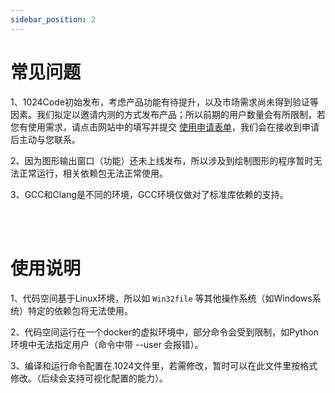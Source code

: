 ```yaml
---
sidebar_position: 2
---
```


# 常见问题

1、1024Code初始发布，考虑产品功能有待提升，以及市场需求尚未得到验证等因素。我们拟定以邀请内测的方式发布产品；所以前期的用户数量会有所限制，若您有使用需求，请点击网站中的填写并提交 [使用申请表单]((https://wj.qq.com/s2/9706901/7ced/))，我们会在接收到申请后主动与您联系。

2、因为图形输出窗口（功能）还未上线发布，所以涉及到绘制图形的程序暂时无法正常运行，相关依赖包无法正常使用。

3、GCC和Clang是不同的环境，GCC环境仅做对了标准库依赖的支持。


<br />
<br />


# 使用说明

1、代码空间基于Linux环境，所以如 `Win32file` 等其他操作系统（如Windows系统）特定的依赖包将无法使用。

2、代码空间运行在一个docker的虚拟环境中，部分命令会受到限制，如Python环境中无法指定用户（命令中带 --user 会报错）。

3、编译和运行命令配置在.1024文件里，若需修改，暂时可以在此文件里按格式修改。（后续会支持可视化配置的能力）。

